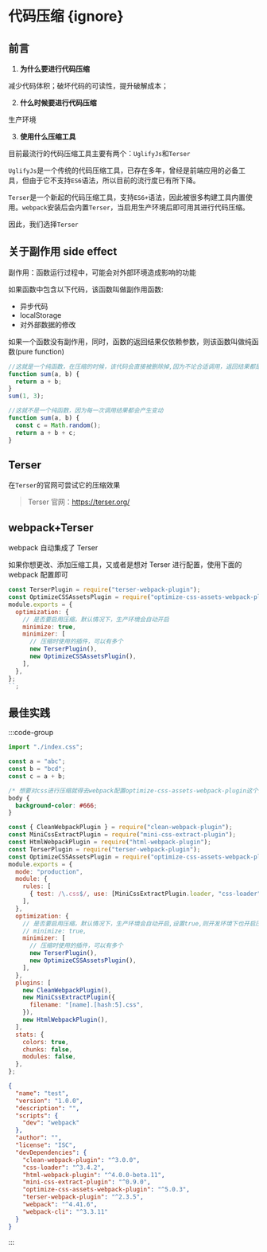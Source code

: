 # 代码压缩 {ignore}

## 前言

1. **为什么要进行代码压缩**

减少代码体积；破坏代码的可读性，提升破解成本；

2. **什么时候要进行代码压缩**

生产环境

3. **使用什么压缩工具**

目前最流行的代码压缩工具主要有两个：`UglifyJs`和`Terser`

`UglifyJs`是一个传统的代码压缩工具，已存在多年，曾经是前端应用的必备工具，但由于它不支持`ES6`语法，所以目前的流行度已有所下降。

`Terser`是一个新起的代码压缩工具，支持`ES6+`语法，因此被很多构建工具内置使用。`webpack`安装后会内置`Terser`，当启用生产环境后即可用其进行代码压缩。

因此，我们选择`Terser`

## **关于副作用 side effect**

副作用：函数运行过程中，可能会对外部环境造成影响的功能

如果函数中包含以下代码，该函数叫做副作用函数:

- 异步代码
- localStorage
- 对外部数据的修改

如果一个函数没有副作用，同时，函数的返回结果仅依赖参数，则该函数叫做纯函数(pure function)

```js
//这就是一个纯函数，在压缩的时候，该代码会直接被删除掉,因为不论合适调用，返回结果都是不变的
function sum(a, b) {
  return a + b;
}
sum(1, 3);

//这就不是一个纯函数，因为每一次调用结果都会产生变动
function sum(a, b) {
  const c = Math.random();
  return a + b + c;
}
```

## Terser

在`Terser`的官网可尝试它的压缩效果

> Terser 官网：https://terser.org/

## webpack+Terser

webpack 自动集成了 Terser

如果你想更改、添加压缩工具，又或者是想对 Terser 进行配置，使用下面的 webpack 配置即可

```js
const TerserPlugin = require("terser-webpack-plugin");
const OptimizeCSSAssetsPlugin = require("optimize-css-assets-webpack-plugin");
module.exports = {
  optimization: {
    // 是否要启用压缩，默认情况下，生产环境会自动开启
    minimize: true,
    minimizer: [
      // 压缩时使用的插件，可以有多个
      new TerserPlugin(),
      new OptimizeCSSAssetsPlugin(),
    ],
  },
};
``;
```

## 最佳实践

:::code-group

```js [src/index.js]
import "./index.css";

const a = "abc";
const b = "bcd";
const c = a + b;
```

```css [src/index.css]
/* 想要对css进行压缩就得去webpack配置optimize-css-assets-webpack-plugin这个插件 */
body {
  background-color: #666;
}
```

```js [webpack.config.js]
const { CleanWebpackPlugin } = require("clean-webpack-plugin");
const MiniCssExtractPlugin = require("mini-css-extract-plugin");
const HtmlWebpackPlugin = require("html-webpack-plugin");
const TerserPlugin = require("terser-webpack-plugin");
const OptimizeCSSAssetsPlugin = require("optimize-css-assets-webpack-plugin");
module.exports = {
  mode: "production",
  module: {
    rules: [
      { test: /\.css$/, use: [MiniCssExtractPlugin.loader, "css-loader"] },
    ],
  },
  optimization: {
    // 是否要启用压缩，默认情况下，生产环境会自动开启,设置true,则开发环境下也开启压缩
    // minimize: true,
    minimizer: [
      // 压缩时使用的插件，可以有多个
      new TerserPlugin(),
      new OptimizeCSSAssetsPlugin(),
    ],
  },
  plugins: [
    new CleanWebpackPlugin(),
    new MiniCssExtractPlugin({
      filename: "[name].[hash:5].css",
    }),
    new HtmlWebpackPlugin(),
  ],
  stats: {
    colors: true,
    chunks: false,
    modules: false,
  },
};
```

```json [package.json]
{
  "name": "test",
  "version": "1.0.0",
  "description": "",
  "scripts": {
    "dev": "webpack"
  },
  "author": "",
  "license": "ISC",
  "devDependencies": {
    "clean-webpack-plugin": "^3.0.0",
    "css-loader": "^3.4.2",
    "html-webpack-plugin": "^4.0.0-beta.11",
    "mini-css-extract-plugin": "^0.9.0",
    "optimize-css-assets-webpack-plugin": "^5.0.3",
    "terser-webpack-plugin": "^2.3.5",
    "webpack": "^4.41.6",
    "webpack-cli": "^3.3.11"
  }
}
```

:::
